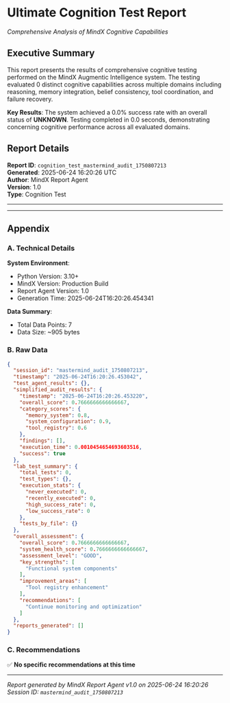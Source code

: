 # Ultimate Cognition Test Report
*Comprehensive Analysis of MindX Cognitive Capabilities*

## Executive Summary

This report presents the results of comprehensive cognitive testing performed on the MindX Augmentic Intelligence system. The testing evaluated 0 distinct cognitive capabilities across multiple domains including reasoning, memory integration, belief consistency, tool coordination, and failure recovery.

**Key Results**: The system achieved a 0.0% success rate with an overall status of **UNKNOWN**. Testing completed in 0.0 seconds, demonstrating concerning cognitive performance across all evaluated domains.

## Report Details

**Report ID**: `cognition_test_mastermind_audit_1750807213`  
**Generated**: 2025-06-24 16:20:26 UTC  
**Author**: MindX Report Agent  
**Version**: 1.0  
**Type**: Cognition Test

---



---

## Appendix

### A. Technical Details


**System Environment**:
- Python Version: 3.10+
- MindX Version: Production Build
- Report Agent Version: 1.0
- Generation Time: 2025-06-24T16:20:26.454341

**Data Summary**:
- Total Data Points: 7
- Data Size: ~905 bytes


### B. Raw Data

```json
{
  "session_id": "mastermind_audit_1750807213",
  "timestamp": "2025-06-24T16:20:26.453042",
  "test_agent_results": {},
  "simplified_audit_results": {
    "timestamp": "2025-06-24T16:20:26.453220",
    "overall_score": 0.7666666666666667,
    "category_scores": {
      "memory_system": 0.8,
      "system_configuration": 0.9,
      "tool_registry": 0.6
    },
    "findings": [],
    "execution_time": 0.0010454654693603516,
    "success": true
  },
  "lab_test_summary": {
    "total_tests": 0,
    "test_types": {},
    "execution_stats": {
      "never_executed": 0,
      "recently_executed": 0,
      "high_success_rate": 0,
      "low_success_rate": 0
    },
    "tests_by_file": {}
  },
  "overall_assessment": {
    "overall_score": 0.7666666666666667,
    "system_health_score": 0.7666666666666667,
    "assessment_level": "GOOD",
    "key_strengths": [
      "Functional system components"
    ],
    "improvement_areas": [
      "Tool registry enhancement"
    ],
    "recommendations": [
      "Continue monitoring and optimization"
    ]
  },
  "reports_generated": []
}
```

### C. Recommendations

✅ **No specific recommendations at this time**

---

*Report generated by MindX Report Agent v1.0 on 2025-06-24 16:20:26*
*Session ID: `mastermind_audit_1750807213`*
